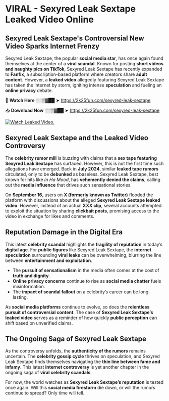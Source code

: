 # VIRAL - Sexyred Leak Sextape Leaked Video Online

## **Sexyred Leak Sextape's Controversial New Video Sparks Internet Frenzy**  

Sexyred Leak Sextape, the popular **social media star**, has once again found themselves at the center of a **viral scandal**. Known for posting **short videos and naughty pics on TikTok**, Sexyred Leak Sextape has recently expanded to **Fanfix**, a subscription-based platform where creators share **adult content**. However, a **leaked video** allegedly featuring Sexyred Leak Sextape has taken the internet by storm, igniting intense **speculation** and fueling an **online privacy** debate.  

🔴 **Watch Here** ░░▒▓██ ➤ https://2k25fun.com/sexyred-leak-sextape  

📥 **Download Now** ░░▒▓██ ➤ https://2k25fun.com/sexyred-leak-sextape  

[![Watch Leaked Video.](https://miro.medium.com/v2/resize:fit:828/format:webp/1*cilzJN44JGOrTw9NJCrNHA.gif "Watch Leaked Video")](https://2k25fun.com/sexyred-leak-sextape)

## **Sexyred Leak Sextape and the Leaked Video Controversy**  

The **celebrity rumor mill** is buzzing with claims that a **sex tape featuring Sexyred Leak Sextape** has surfaced. However, this is not the first time such allegations have emerged. Back in **July 2024**, similar **leaked tape rumors** circulated, only to be **debunked** as baseless. Sexyred Leak Sextape, best known for hits like *In Ha Mood*, has **vehemently denied the claims**, calling out the **media influence** that drives such sensational stories.  

On **September 16**, users on **X (formerly known as Twitter)** flooded the platform with discussions about the alleged **Sexyred Leak Sextape leaked video**. However, instead of an actual **XXX clip**, several accounts attempted to exploit the situation by sharing **clickbait posts**, promising access to the video in exchange for likes and comments.  

## **Reputation Damage in the Digital Era**  

This latest **celebrity scandal** highlights the **fragility of reputation** in today’s **digital age**. For **public figures** like Sexyred Leak Sextape, the **internet speculation** surrounding **viral leaks** can be overwhelming, blurring the line between **entertainment and exploitation**.  

- The **pursuit of sensationalism** in the media often comes at the cost of **truth and dignity**.  
- **Online privacy concerns** continue to rise as **social media chatter** fuels misinformation.  
- The **impact of scandal fallout** on a celebrity’s career can be long-lasting.  

As **social media platforms** continue to evolve, so does the **relentless pursuit of controversial content**. The case of **Sexyred Leak Sextape’s leaked video** serves as a reminder of how quickly **public perception** can shift based on unverified claims.  

## **The Ongoing Saga of Sexyred Leak Sextape**  

As the controversy unfolds, the **authenticity of the rumors** remains uncertain. The **celebrity gossip cycle** thrives on speculation, and Sexyred Leak Sextape finds themselves navigating the **thin line between fame and infamy**. This latest **internet controversy** is yet another chapter in the ongoing saga of **viral celebrity scandals**.  

For now, the world watches as **Sexyred Leak Sextape’s reputation** is tested once again. Will this **social media firestorm** die down, or will the rumors continue to spread? Only time will tell.